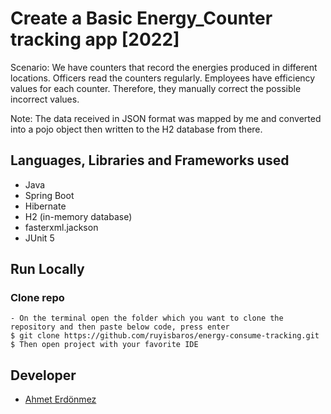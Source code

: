 
# Create a Basic Energy_Counter tracking app [2022]

Scenario: We have counters that record the energies produced in different locations. Officers read the counters regularly. Employees have efficiency 
values for each counter. Therefore, they manually correct the possible incorrect values.

Note: The data received in JSON format was mapped by me and converted into a pojo object then written to the H2 database from there.
## Languages, Libraries and Frameworks used

- Java
- Spring Boot
- Hibernate
- H2 (in-memory database)
- fasterxml.jackson
- JUnit 5



## Run Locally

###  Clone repo

```
- On the terminal open the folder which you want to clone the repository and then paste below code, press enter
$ git clone https://github.com/ruyisbaros/energy-consume-tracking.git 
$ Then open project with your favorite IDE
```

## Developer

- [Ahmet Erdönmez](https://www.linkedin.com/in/ahmet-erdonmez-085bb8141/)